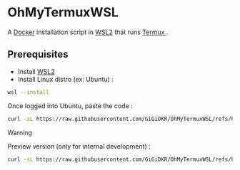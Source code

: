 # OhMyTermuxWSL

A [Docker](https://www.docker.com/) installation script in [WSL2](https://learn.microsoft.com/en-us/windows/wsl/about) that runs [Termux ](https://termux.dev/en/).

## Prerequisites

- Install [WSL2](https://learn.microsoft.com/en-us/windows/wsl/about)
- Install Linux distro (ex: Ubuntu) :
```bash
wsl --install
```
Once logged into Ubuntu, paste the code :
```bash
curl -sL https://raw.githubusercontent.com/GiGiDKR/OhMyTermuxWSL/refs/heads/1.0.0/install.sh -o install.sh && chmod +x install.sh && ./install.sh
```

> [!WARNING]
> Preview version (only for internal development) :
> ```bash
> curl -sL https://raw.githubusercontent.com/GiGiDKR/OhMyTermuxWSL/refs/heads/dev/install.sh -o install.sh && chmod +x install.sh && ./install.sh
> ```